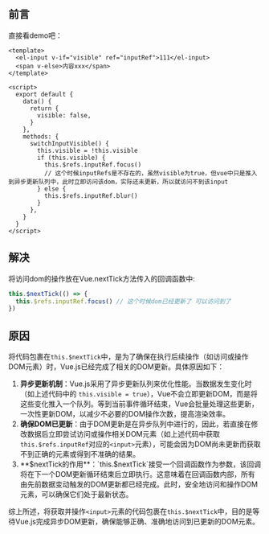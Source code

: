 ## 前言

直接看demo吧：

```vue
<template>
  <el-input v-if="visible" ref="inputRef">111</el-input>
  <span v-else>内容xxx</span>
</template>

<script>
  export default {
    data() {
      return {
        visible: false,
      }
    },
    methods: {
      switchInputVisible() {
        this.visible = !this.visible
        if (this.visible) {
          this.$refs.inputRef.focus() 
          // 这个时候inputRefs是不存在的，虽然visible为true，但vue中只是推入到异步更新队列中，此时立即访问该dom，实际还未更新，所以就访问不到该input
        } else {
          this.$refs.inputRef.blur() 
        }
      },
    }
  }
</script>
```



## 解决

将访问dom的操作放在Vue.nextTick方法传入的回调函数中:

```js
this.$nextTick(() => {
  this.$refs.inputRef.focus() // 这个时候dom已经更新了 可以访问到了
})
```



## 原因

将代码包裹在`this.$nextTick`中，是为了确保在执行后续操作（如访问或操作DOM元素）时，Vue.js已经完成了相关的DOM更新。具体原因如下：

1. **异步更新机制**：Vue.js采用了异步更新队列来优化性能。当数据发生变化时（如上述代码中的 `this.visible = true`），Vue不会立即更新DOM，而是将这些变化推入一个队列。等到当前事件循环结束，Vue会批量处理这些更新，一次性更新DOM，以减少不必要的DOM操作次数，提高渲染效率。
2. **确保DOM已更新**：由于DOM更新是在异步队列中进行的，因此，若直接在修改数据后立即尝试访问或操作相关DOM元素（如上述代码中获取`this.$refs.inputRef`对应的`<input>`元素），可能会因为DOM尚未更新而获取不到正确的元素或得到不准确的结果。
3. **$nextTick的作用**：`this.$nextTick`接受一个回调函数作为参数，该回调将在下一个DOM更新循环结束后立即执行。这意味着在回调函数内部，所有由先前数据变动触发的DOM更新都已经完成。此时，安全地访问和操作DOM元素，可以确保它们处于最新状态。

综上所述，将获取并操作`<input>`元素的代码包裹在`this.$nextTick`中，目的是等待Vue.js完成异步DOM更新，确保能够正确、准确地访问到已更新的DOM元素。



